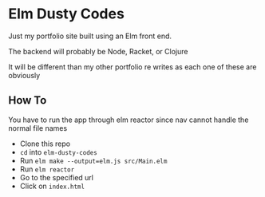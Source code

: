# Elm Dusty Codes

Just my portfolio site built using an Elm front end.

The backend will probably be Node, Racket, or Clojure

It will be different than my other portfolio re writes as each one of these are obviously

## How To

You have to run the app through elm reactor since nav cannot handle the normal file names

- Clone this repo
- `cd` into `elm-dusty-codes`
- Run `elm make --output=elm.js src/Main.elm`
- Run `elm reactor`
- Go to the specified url
- Click on `index.html`
